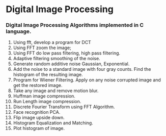 # Digital Image Processing
### Digital Image Processing Algorithms implemented in C language.

1) Using fft, develop a program for DCT
2) Using FFT zoom the image;
3) Using FFT do low pass filtering, high pass filtering.
4) Adaptive filtering smoothing of the noise.
5) Generate random additive noise Gaussian, Exponential.
6) Add the noise to a standard image with four gray counts. Find the histogram of the resulting image.
7) Program for Wiener Filtering. Apply on any noise corrupted image and get the restored image.
8) Take any image and remove motion blur.
9) Huffman image compression.
10) Run Length image compression.
11) Discrete Fourier Transform using FFT Algorithm.
12) Face recognition PCA.
13) Flip image upside down.
14) Histogram Equalization and Matching.
15) Plot histogram of image.
